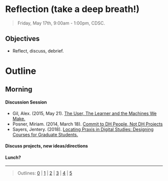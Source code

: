 # Reflection (take a deep breath!)

> Friday, May 17th, 9:00am - 1:00pm, CDSC.

## Objectives

- Reflect, discuss, debrief.

# Outline

## Morning
#### Discussion Session
- Gil, Alex. (2015, May 21). [The User, The Learner and the Machines We Make.](http://go-dh.github.io/mincomp/thoughts/2015/05/21/user-vs-learner/)
- Posner, Miriam. (2014, March 18). [Commit to DH People, Not DH Projects](http://miriamposner.com/blog/commit-to-dh-people-not-dh-projects/)
- Sayers, Jentery. (2018). [Locating Praxis in Digital Studies: Designing Courses for Graduate Students.](https://jentery.github.io/uw/)
#### Discuss projects, new ideas/directions
#### Lunch?

-----------------------

> Outlines: [0](day-0.md) | [1](day-1.md) | [2](day-2.md) | [3](day-3.md) | [4](day-4.md) | [5](day-5.md)
